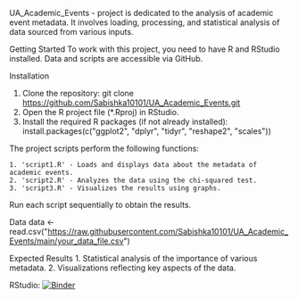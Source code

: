UA_Academic_Events - project is dedicated to the analysis of academic event metadata. It involves loading, processing, and statistical analysis of data sourced from various inputs.

Getting Started
To work with this project, you need to have R and RStudio installed. Data and scripts are accessible via GitHub.

Installation
1. Clone the repository:
   git clone https://github.com/Sabishka10101/UA_Academic_Events.git
3. Open the R project file (*.Rproj) in RStudio.
4. Install the required R packages (if not already installed):
   install.packages(c("ggplot2", "dplyr", "tidyr", "reshape2", "scales"))
   
The project scripts perform the following functions:

    1. 'script1.R' - Loads and displays data about the metadata of academic events.
    2. 'script2.R' - Analyzes the data using the chi-squared test.
    3. 'script3.R' - Visualizes the results using graphs.

Run each script sequentially to obtain the results.

Data
data <- read.csv("https://raw.githubusercontent.com/Sabishka10101/UA_Academic_Events/main/your_data_file.csv")

Expected Results
    1. Statistical analysis of the importance of various metadata.
    2. Visualizations reflecting key aspects of the data.

RStudio: [![Binder](https://mybinder.org/badge_logo.svg)](https://mybinder.org/v2/gh/Sabishka10101/UA_Academic_Events/main)
